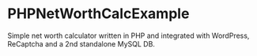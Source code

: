 # PHPNetWorthCalcExample
Simple net worth calculator written in PHP and integrated with WordPress, ReCaptcha and a 2nd standalone MySQL DB.
